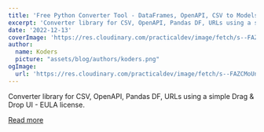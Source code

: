 ```yaml
---
title: 'Free Python Converter Tool - DataFrames, OpenAPI, CSV to Models, DataTables'
excerpt: 'Converter library for CSV, OpenAPI, Pandas DF, URLs using a simple Drag & Drop UI - EULA license.'
date: '2022-12-13'
coverImage: 'https://res.cloudinary.com/practicaldev/image/fetch/s--FAZCMoUn--/c_imagga_scale,f_auto,fl_progressive,h_420,q_auto,w_1000/https://dev-to-uploads.s3.amazonaws.com/uploads/articles/k2hph5rkvbjzkh8jky7j.jpg'
author:
  name: Koders
  picture: "assets/blog/authors/koders.png"
ogImage:
  url: 'https://res.cloudinary.com/practicaldev/image/fetch/s--FAZCMoUn--/c_imagga_scale,f_auto,fl_progressive,h_420,q_auto,w_1000/https://dev-to-uploads.s3.amazonaws.com/uploads/articles/k2hph5rkvbjzkh8jky7j.jpg'
---
```


Converter library for CSV, OpenAPI, Pandas DF, URLs using a simple Drag & Drop UI - EULA license.

[Read more](https://dev.to/sm0ke/free-python-converter-tool-dataframes-openapi-csv-to-models-datatables-26jn)
